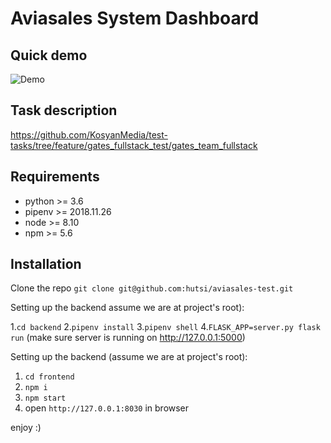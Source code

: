 # Aviasales System Dashboard

## Quick demo
![Demo](https://github.com/hutsi/aviasales-test/blob/master/demo.gif)

## Task description
https://github.com/KosyanMedia/test-tasks/tree/feature/gates_fullstack_test/gates_team_fullstack

## Requirements

- python >= 3.6
- pipenv >= 2018.11.26
- node >= 8.10
- npm >= 5.6

## Installation

Clone the repo `git clone git@github.com:hutsi/aviasales-test.git`

Setting up the backend assume we are at project's root):

1.`cd backend`
2.`pipenv install`
3.`pipenv shell`
4.`FLASK_APP=server.py flask run` (make sure server is running on http://127.0.0.1:5000)  

Setting up the backend (assume we are at project's root):

1. `cd frontend`
2. `npm i`
3. `npm start`
4. open `http://127.0.0.1:8030` in browser

enjoy :)

